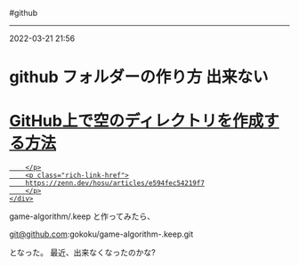 #github 

---
2022-03-21  21:56

# github  フォルダーの作り方 出来ない


<div class="rich-link-card-container"><a class="rich-link-card" href="https://zenn.dev/hosu/articles/e594fec54219f7" target="_blank">
	<div class="rich-link-image-container">
		<div class="rich-link-image" style="background-image: url('https://res.cloudinary.com/zenn/image/upload/s--T2SKdz4s--/co_rgb:222%2Cg_south_west%2Cl_text:notosansjp-medium.otf_37_bold:%25E3%2581%25BB%25E3%2581%25B3%25E3%2582%2593%25E3%2581%25A1%2Cx_203%2Cy_98/c_fit%2Cco_rgb:222%2Cg_north_west%2Cl_text:notosansjp-medium.otf_70_bold:GitHub%25E4%25B8%258A%25E3%2581%25A7%25E7%25A9%25BA%25E3%2581%25AE%25E3%2583%2587%25E3%2582%25A3%25E3%2583%25AC%25E3%2582%25AF%25E3%2583%2588%25E3%2583%25AA%25E3%2582%2592%25E4%25BD%259C%25E6%2588%2590%25E3%2581%2599%25E3%2582%258B%25E6%2596%25B9%25E6%25B3%2595%2Cw_1010%2Cx_90%2Cy_100/g_south_west%2Ch_90%2Cl_fetch:aHR0cHM6Ly9yZXMuY2xvdWRpbmFyeS5jb20vemVubi9pbWFnZS9mZXRjaC9zLS1LdGlvZmNLVC0tL2NfbGltaXQlMkNmX2F1dG8lMkNmbF9wcm9ncmVzc2l2ZSUyQ3FfYXV0byUyQ3dfNzAvaHR0cHM6Ly9zdG9yYWdlLmdvb2dsZWFwaXMuY29tL3plbm4tdXNlci11cGxvYWQvYXZhdGFyLzllMjgxZWFmZDEuanBlZw==%2Cr_max%2Cw_90%2Cx_87%2Cy_72/v1627274783/default/og-base_z4sxah.png')">
	</div>
	</div>
	<div class="rich-link-card-text">
		<h1 class="rich-link-card-title">GitHub上で空のディレクトリを作成する方法</h1>
		<p class="rich-link-card-description">
		
		</p>
		<p class="rich-link-href">
		https://zenn.dev/hosu/articles/e594fec54219f7
		</p>
	</div>
</a></div>


game-algorithm/.keep と作ってみたら、

git@github.com:gokoku/game-algorithm-.keep.git

となった。
最近、出来なくなったのかな?

